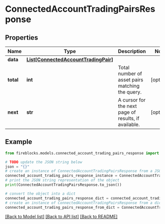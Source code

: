# ConnectedAccountTradingPairsResponse


## Properties

Name | Type | Description | Notes
------------ | ------------- | ------------- | -------------
**data** | [**List[ConnectedAccountTradingPair]**](ConnectedAccountTradingPair.md) |  | 
**total** | **int** | Total number of asset pairs matching the query. | [optional] 
**next** | **str** | A cursor for the next page of results, if available. | [optional] 

## Example

```python
from fireblocks.models.connected_account_trading_pairs_response import ConnectedAccountTradingPairsResponse

# TODO update the JSON string below
json = "{}"
# create an instance of ConnectedAccountTradingPairsResponse from a JSON string
connected_account_trading_pairs_response_instance = ConnectedAccountTradingPairsResponse.from_json(json)
# print the JSON string representation of the object
print(ConnectedAccountTradingPairsResponse.to_json())

# convert the object into a dict
connected_account_trading_pairs_response_dict = connected_account_trading_pairs_response_instance.to_dict()
# create an instance of ConnectedAccountTradingPairsResponse from a dict
connected_account_trading_pairs_response_from_dict = ConnectedAccountTradingPairsResponse.from_dict(connected_account_trading_pairs_response_dict)
```
[[Back to Model list]](../README.md#documentation-for-models) [[Back to API list]](../README.md#documentation-for-api-endpoints) [[Back to README]](../README.md)


